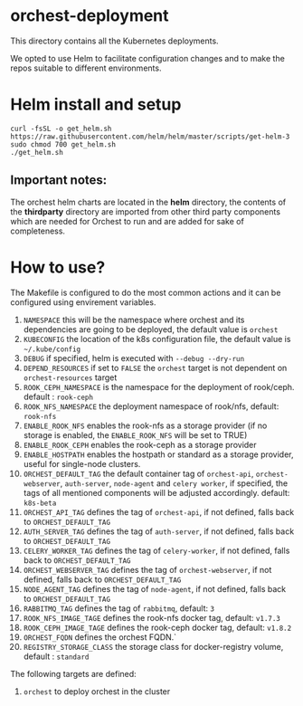 # orchest-deployment

This directory contains all the Kubernetes deployments.

We opted to use Helm to facilitate configuration changes and to make the repos suitable to different
environments.

# Helm install and setup

    curl -fsSL -o get_helm.sh https://raw.githubusercontent.com/helm/helm/master/scripts/get-helm-3
    sudo chmod 700 get_helm.sh
    ./get_helm.sh


## Important notes:

The orchest helm charts are located in the <strong>helm</strong> directory, the contents of the
<strong>thirdparty</strong> directory are imported from other third party components which are
needed for Orchest to run and are added for sake of completeness.

# How to use?

The Makefile is configured to do the most common actions and it can be configured using envirement variables.

1. `NAMESPACE` this will be the namespace where orchest and its dependencies are going to be
   deployed, the default value is `orchest`
2. `KUBECONFIG` the location of the k8s configuration file, the default value is `~/.kube/config`
3. `DEBUG` if specified, helm is executed with `--debug --dry-run`
4. `DEPEND_RESOURCES` if set to `FALSE` the `orchest` target is not dependent on `orchest-resources`
   target
5. `ROOK_CEPH_NAMESPACE` is the namespace for the deployment of rook/ceph. default : `rook-ceph`
6. `ROOK_NFS_NAMESPACE` the deployment namespace of rook/nfs, default: `rook-nfs`
7. `ENABLE_ROOK_NFS` enables the rook-nfs as a storage provider (if no storage is enabled, the
   `ENABLE_ROOK_NFS` will be set to TRUE)
8. `ENABLE_ROOK_CEPH` enables the rook-ceph as a storage provider
9. `ENABLE_HOSTPATH` enables the hostpath or standard as a storage provider, useful for single-node
   clusters.
10. `ORCHEST_DEFAULT_TAG` the default container tag of `orchest-api`, `orchest-webserver`,
    `auth-server`, `node-agent` and `celery worker`, if specified, the tags of all
    mentioned components will be adjusted accordingly. default: `k8s-beta`
11. `ORCHEST_API_TAG` defines the tag of `orchest-api`, if not defined, falls back to
    `ORCHEST_DEFAULT_TAG`
12. `AUTH_SERVER_TAG` defines the tag of `auth-server`, if not defined, falls back to
    `ORCHEST_DEFAULT_TAG`
13. `CELERY_WORKER_TAG` defines the tag of `celery-worker`, if not defined, falls back to
    `ORCHEST_DEFAULT_TAG`
14. `ORCHEST_WEBSERVER_TAG` defines the tag of `orchest-webserver`, if not defined, falls back to
    `ORCHEST_DEFAULT_TAG`
15. `NODE_AGENT_TAG` defines the tag of `node-agent`, if not defined, falls back to
    `ORCHEST_DEFAULT_TAG`
16. `RABBITMQ_TAG` defines the tag of `rabbitmq`, default: `3`
17. `ROOK_NFS_IMAGE_TAGE` defines the rook-nfs docker tag, default: `v1.7.3`
18. `ROOK_CEPH_IMAGE_TAGE` defines the rook-ceph docker tag, default: `v1.8.2`
19. `ORCHEST_FQDN` defines the orchest FQDN.`
20. `REGISTRY_STORAGE_CLASS` the storage class for docker-registry volume, default : `standard`

The following targets are defined:

1. `orchest` to deploy orchest in the cluster
